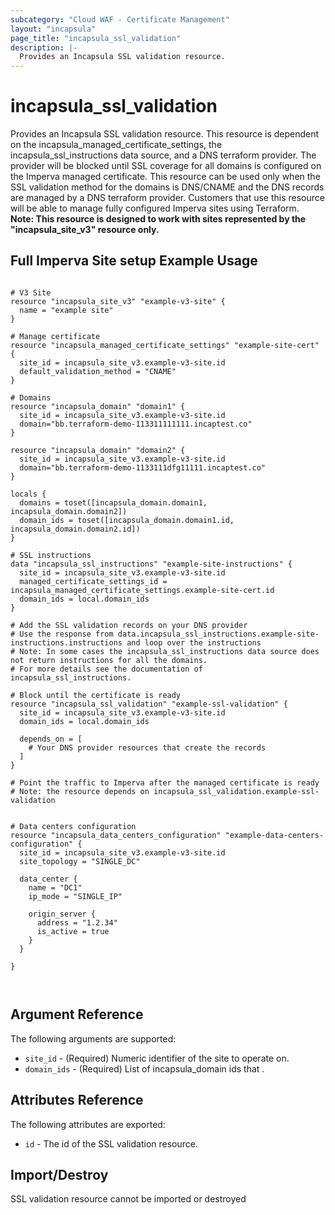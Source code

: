 ```yaml
---
subcategory: "Cloud WAF - Certificate Management"
layout: "incapsula"
page_title: "incapsula_ssl_validation"
description: |- 
  Provides an Incapsula SSL validation resource.
---
```


# incapsula_ssl_validation

Provides an Incapsula SSL validation resource.
This resource is dependent on the incapsula_managed_certificate_settings, the incapsula_ssl_instructions data source, and a DNS terraform provider.
The provider will be blocked until SSL coverage for all domains is configured on the Imperva managed certificate.
This resource can be used only when the SSL validation method for the domains is DNS/CNAME and the DNS records are managed by a DNS terraform provider.
Customers that use this resource will be able to manage fully configured Imperva sites using Terraform.
<br/>
**Note: This resource is designed to work with sites represented by the "incapsula_site_v3" resource only.**

## Full Imperva Site setup Example Usage

```hcl

# V3 Site
resource "incapsula_site_v3" "example-v3-site" {
  name = "example site"
}

# Manage certificate
resource "incapsula_managed_certificate_settings" "example-site-cert" {
  site_id = incapsula_site_v3.example-v3-site.id
  default_validation_method = "CNAME"
}

# Domains
resource "incapsula_domain" "domain1" {
  site_id = incapsula_site_v3.example-v3-site.id
  domain="bb.terraform-demo-113311111111.incaptest.co"
}

resource "incapsula_domain" "domain2" {
  site_id = incapsula_site_v3.example-v3-site.id
  domain="bb.terraform-demo-1133111dfg11111.incaptest.co"
}

locals {
  domains = toset([incapsula_domain.domain1, incapsula_domain.domain2])
  domain_ids = toset([incapsula_domain.domain1.id, incapsula_domain.domain2.id])
}

# SSL instructions
data "incapsula_ssl_instructions" "example-site-instructions" {
  site_id = incapsula_site_v3.example-v3-site.id
  managed_certificate_settings_id = incapsula_managed_certificate_settings.example-site-cert.id
  domain_ids = local.domain_ids
}

# Add the SSL validation records on your DNS provider
# Use the response from data.incapsula_ssl_instructions.example-site-instructions.instructions and loop over the instructions
# Note: In some cases the incapsula_ssl_instructions data source does not return instructions for all the domains. 
# For more details see the documentation of incapsula_ssl_instructions.

# Block until the certificate is ready
resource "incapsula_ssl_validation" "example-ssl-validation" {
  site_id = incapsula_site_v3.example-v3-site.id
  domain_ids = local.domain_ids

  depends_on = [
    # Your DNS provider resources that create the records
  ]
}

# Point the traffic to Imperva after the managed certificate is ready
# Note: the resource depends on incapsula_ssl_validation.example-ssl-validation
  

# Data centers configuration
resource "incapsula_data_centers_configuration" "example-data-centers-configuration" {
  site_id = incapsula_site_v3.example-v3-site.id
  site_topology = "SINGLE_DC"

  data_center {
    name = "DC1"
    ip_mode = "SINGLE_IP"

    origin_server {
      address = "1.2.34"
      is_active = true
    }
  }

}



```


## Argument Reference

The following arguments are supported:

* `site_id` - (Required) Numeric identifier of the site to operate on.
* `domain_ids` - (Required) List of incapsula_domain ids that .

## Attributes Reference

The following attributes are exported:

* `id` - The id of the SSL validation resource.


## Import/Destroy

SSL validation resource cannot be imported or destroyed


